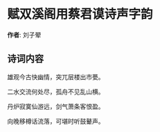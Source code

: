 # 赋双溪阁用蔡君谟诗声字韵

**作者**: 刘子翚

## 诗词内容

雄观今古快幽情，突兀层楼出市甍。

二水交流何处尽，孤舟不见乱山横。

丹炉寂寞仙游远，剑气萧条客恨盈。

向晚移樽话流落，可堪时听鼓鼙声。

